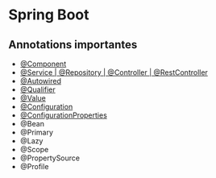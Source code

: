 # Spring Boot  

## Annotations importantes
- [@Component](./anotacao-component.md)
- [@Service | @Repository | @Controller | @RestController](./especificacoes-component.md)
- [@Autowired](./anotacao-autowired.md)
- [@Qualifier](./anotacao-qualifier.md)
- [@Value](./anotacao-value.md)
- [@Configuration](./anotacao-configuration.md)
- [@ConfigurationProperties](./anotacao-configurationProperties.md)
- @Bean
- @Primary
- @Lazy
- @Scope
- @PropertySource
- @Profile

